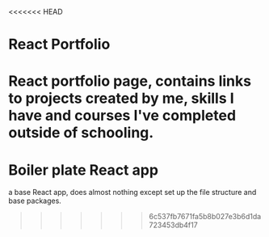 <<<<<<< HEAD
# React Portfolio
React portfolio page, contains links to projects created by me, skills I have and courses I've completed outside of schooling.
=======
# Boiler plate React app
a base React app, does almost nothing except set up the file structure and base packages.
>>>>>>> 6c537fb7671fa5b8b027e3b6d1da723453db4f17
